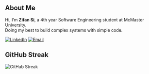 ## About Me
Hi, I’m **Zifan Si**, a 4th year Software Engineering student at McMaster University.  
Doing my best to build complex systems with simple code.

[![LinkedIn](https://img.shields.io/badge/LinkedIn-%230077B5.svg?logo=linkedin&logoColor=white)](https://www.linkedin.com/in/zifansi/) 
[![Email](https://img.shields.io/badge/Email-D14836?logo=gmail&logoColor=white)](mailto:zifansi102@gmail.com) 

## GitHub Streak
![GitHub Streak](https://nirzak-streak-stats.vercel.app/?user=zifansi&theme=dark&hide_border=false)<br/>



